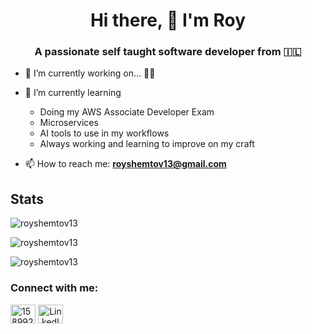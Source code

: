 <h1 align="center">Hi there, 👋  I'm Roy</h1>
<h3 align="center">A passionate self taught software developer from 🇮🇱</h3>


- 🔭 I’m currently working on... **🤫🤫**
- 🌱 I’m currently learning
  - Doing my AWS Associate Developer Exam
  - Microservices
  - AI tools to use in my workflows
  - Always working and learning to improve on my craft

- 📫 How to reach me: **royshemtov13@gmail.com**

## Stats

<p><img src="https://github-readme-stats.vercel.app/api?username=royshemtov13&theme=github_dark&hide_border=true&include_all_commits=true&count_private=true" alt="royshemtov13" /></p>
<p><img src="https://github-readme-streak-stats.herokuapp.com/?user=royshemtov13&theme=github_dark&hide_border=true" alt="royshemtov13" /></p>
<p><img src="https://github-readme-stats.vercel.app/api/top-langs/?username=royshemtov13&theme=github_dark&hide_border=true&include_all_commits=true&count_private=true&layout=compact" alt="royshemtov13" /></p>



<h3 align="left">Connect with me:</h3>
<p align="left">
<a href="https://stackoverflow.com/users/15899290">
  <img align="center" src="https://raw.githubusercontent.com/rahuldkjain/github-profile-readme-generator/master/src/images/icons/Social/stack-overflow.svg" alt="15899290" height="30" width="40" /></a>
<a href="https://www.linkedin.com/in/roy-shemtov-391a5219a/" align="center">
  <img align="center" src="https://raw.githubusercontent.com/rahuldkjain/github-profile-readme-generator/master/src/images/icons/Social/linked-in-alt.svg" alt="LinkedIn" height="30" width="40">
</a>
</p>

